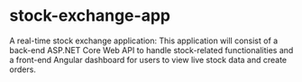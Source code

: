 # stock-exchange-app
A real-time stock exchange application: This application will consist of a back-end ASP.NET Core Web API to handle stock-related functionalities and a front-end Angular dashboard for users to view live stock data and create orders.
